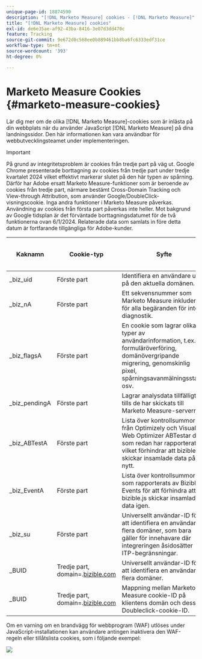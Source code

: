 ```yaml
---
unique-page-id: 18874590
description: "[!DNL Marketo Measure] cookies - [!DNL Marketo Measure]"
title: "[!DNL Marketo Measure] cookies"
exl-id: de6e35ae-af92-43ba-8416-3e07d3dd470c
feature: Tracking
source-git-commit: 9e672d0c568ee0b889461bb8ba6fc6333edf31ce
workflow-type: tm+mt
source-wordcount: '393'
ht-degree: 0%

---
```


# Marketo Measure Cookies {#marketo-measure-cookies}

Lär dig mer om de olika [!DNL Marketo Measure]-cookies som är inlästa på din webbplats när du använder JavaScript [!DNL Marketo Measure] på dina landningssidor. Den här informationen kan vara användbar för webbutvecklingsteamet under implementeringen.

>[!IMPORTANT]
>
>På grund av integritetsproblem är cookies från tredje part på väg ut. Google Chrome presenterade borttagning av cookies från tredje part under tredje kvartalet 2024 vilket effektivt markerar slutet på den här typen av spårning. Därför har Adobe ersatt Marketo Measure-funktioner som är beroende av cookies från tredje part, närmare bestämt Cross-Domain Tracking och View-through Attribution, som använder Google/DoubleClick-visningscookie. Inga andra funktioner i Marketo Measure påverkas. Användning av cookies från första part påverkas inte heller. Mot bakgrund av Google tidsplan är det förväntade borttagningsdatumet för de två funktionerna ovan 6/1/2024. Relaterade data som samlats in före detta datum är fortfarande tillgängliga för Adobe-kunder.

<table>
<thead>
  <tr>
    <th>Kaknamn</th>
    <th>Cookie-typ</th>
    <th>Syfte</th>
    <th>Förfaller</th>
    <th>Har säker flagga angetts?<br></th>
    <th>Har bara HTTP-flagga angetts?</th>
    <th>Cookie Setter</th>
  </tr>
</thead>
<tbody>
  <tr>
    <td>_biz_uid</td>
    <td>Förste part</td>
    <td>Identifiera en användare unikt på den aktuella domänen.</td>
    <td>1 år</td>
    <td>Nej</td>
    <td>Nej</td>
    <td>bizible.js</td>
  </tr>
  <tr>
    <td>_biz_nA</td>
    <td>Förste part</td>
    <td>Ett sekvensnummer som Marketo Measure inkluderar för alla begäranden för intern diagnostik.</td>
    <td>1 år</td>
    <td>Nej</td>
    <td>Nej</td>
    <td>bizible.js</td>
  </tr>
  <tr>
    <td>_biz_flagsA</td>
    <td>Förste part</td>
    <td>En cookie som lagrar olika typer av användarinformation, t.ex. formuläröverföring, domänövergripande migrering, genomskinlig pixel, spårningsavanmälningsstatus osv.</td>
    <td>1 år</td>
    <td>Nej</td>
    <td>Nej</td>
    <td>bizible.js</td>
  </tr>
  <tr>
    <td>_biz_pendingA</td>
    <td>Förste part</td>
    <td>Lagrar analysdata tillfälligt tills de har skickats till Marketo Measure-servern.</td>
    <td>1 år</td>
    <td>Nej</td>
    <td>Nej</td>
    <td>bizible.js</td>
  </tr>
  <tr>
    <td>_biz_ABTestA</td>
    <td>Förste part</td>
    <td>Lista över kontrollsummor från Optimizely och Visual Web Optimizer ABTestar data som redan har rapporterats, vilket förhindrar att bizible.js skickar insamlade data på nytt.</td>
    <td>1 år</td>
    <td>Nej</td>
    <td>Nej</td>
    <td>bizible.js</td>
  </tr>
  <tr>
    <td>_biz_EventA</td>
    <td>Förste part</td>
    <td>Lista över kontrollsummor som rapporterats av Bizible Events för att förhindra att bizible.js skickar insamlade data igen.</td>
    <td>1 år</td>
    <td>Nej</td>
    <td>Nej</td>
    <td>bizible.js</td>
  </tr>
  <tr>
    <td>_biz_su</td>
    <td>Förste part</td>
    <td>Universellt användar-ID för att identifiera en användare i flera domäner, som bara gäller för innehavare där integreringen åsidosätter ITP-begränsningar.</td>
    <td>1 år</td>
    <td>Ja</td>
    <td>Nej</td>
    <td>Edgecast</td>
  </tr>
  <tr>
    <td>_BUID</td>
    <td>Tredje part, domain=.<a href="https://business.adobe.com/products/marketo/bizible.html">bizible.com</a></td>
    <td>Universellt användar-ID för att identifiera en användare i flera domäner.</td>
    <td>1 år</td>
    <td>Ja</td>
    <td>Nej</td>
    <td>Edgecast</td>
  </tr>
  <tr>
    <td>_BUID</td>
    <td>Tredje part, domain=.<a href="http://bizibly.com/">bizible.com</a></td>
    <td>Mappning mellan Marketo Measure cookie-ID på klientens domän och dess Doubleclick-cookie-ID.</td>
    <td>1 år</td>
    <td>Ja</td>
    <td>Nej</td>
    <td>Edgecast</td>
  </tr>
</tbody>
</table>

Om en varning om en brandvägg för webbprogram (WAF) utlöses under JavaScript-installationen kan användare antingen inaktivera den WAF-regeln eller tillåtslista cookies, som i följande exempel:

![](assets/marketo-measure-cookies-1.png)
